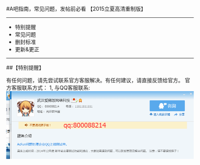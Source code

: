 #A吧指南，常见问题，发帖前必看	【2015立夏高清重制版】

----
- 特别提醒
- 常见问题
- 删封标准
- 更新&更正

---
##【特别提醒】

有任何问题，请先尝试联系官方客服解决。有任何建议，请直接反馈给官方。
官方客服联系方式：
1, 与QQ客服联系:
![客服](pics/kefu.png)